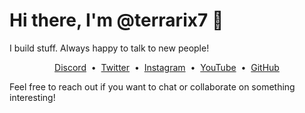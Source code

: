 # Hi there, I'm @terrarix7 👋

I build stuff. Always happy to talk to new people!

<div align="center">
  <a href="https://discord.com/users/1362811721911111913">Discord</a> &nbsp;•&nbsp;
  <a href="https://twitter.com/terrarix7">Twitter</a> &nbsp;•&nbsp;
  <a href="https://instagram.com/terrarix7">Instagram</a> &nbsp;•&nbsp;
  <a href="https://youtube.com/@terrarix7">YouTube</a> &nbsp;•&nbsp;
  <a href="https://github.com/terrarix7">GitHub</a>
</div>

Feel free to reach out if you want to chat or collaborate on something interesting!

